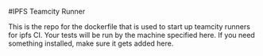 #IPFS Teamcity Runner

This is the repo for the dockerfile that is used to start up teamcity runners
for ipfs CI. Your tests will be run by the machine specified here. If you need
something installed, make sure it gets added here.


